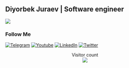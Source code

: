 ##  Diyorbek Juraev | Software engineer
![](https://readme-typing-svg.herokuapp.com?font=Montserrat&color=coral&lines=I'm+a+Frontend+Developer;I'm+a+React+JS+Developer;I'm+a+VUE+JS+Developer;I'm+a+JS+Developer;)





### Follow Me

[![Telegram](https://img.shields.io/badge/-Telegram-082032?style=for-the-badge&logo=Telegram&logoColor=#26A5E4)](https://t.me/diyorbek_juraev_blog)
[![Youtube](https://img.shields.io/badge/-YouTube-082032?style=for-the-badge&logo=Youtube&logoColor=FF0000)](https://www.youtube.com/@diyorbek_dev)
[![LinkedIn](https://img.shields.io/badge/-LinkedIn-082032?style=for-the-badge&logo=LinkedIn&logoColor=0A66C2)](https://www.linkedin.com/in/striking-academy-3184b8263/)
[![Twitter](https://img.shields.io/badge/-Twitter-082032?style=for-the-badge&logo=Twitter&logoColor=#1DA1F2)](https://twitter.com/diyorbek_dev)
<!--   GitHub stats graph -->




<p align="center"> 
  Visitor count<br>
  <img src="https://profile-counter.glitch.me/Diyorbekkdev/count.svg" />
</p>
